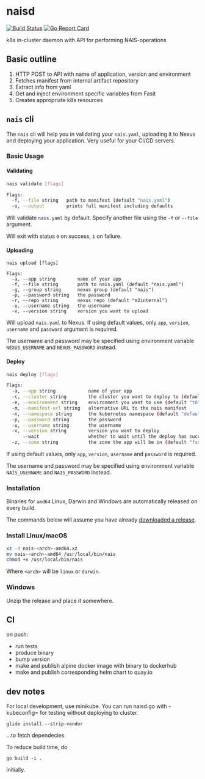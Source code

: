 # naisd 

[![Build Status](https://travis-ci.org/nais/naisd.svg?branch=master)](https://travis-ci.org/nais/naisd)
[![Go Report Card](https://goreportcard.com/badge/github.com/nais/naisd)](https://goreportcard.com/report/github.com/nais/naisd)


k8s in-cluster daemon with API for performing NAIS-operations

## Basic outline

1. HTTP POST to API with name of application, version and environment
2. Fetches manifest from internal artifact repository
3. Extract info from yaml
4. Get and inject environment specific variables from Fasit
5. Creates appropriate k8s resources

## `nais` cli

The `nais` cli will help you in validating your `nais.yaml`, uploading it to Nexus and deploying your application. Very useful for your CI/CD servers.

### Basic Usage
#### Validating

```sh
nais validate [flags]

Flags:
  -f, --file string   path to manifest (default "nais.yaml")
  -o, --output        prints full manifest including defaults
```

Will validate `nais.yaml` by default. Specify another file using the `-f` or `--file` argument.

Will exit with status `0` on success, `1` on failure.

#### Uploading

```
nais upload [flags]

Flags:
  -a, --app string        name of your app
  -f, --file string       path to nais.yaml (default "nais.yaml")
  -g, --group string      nexus group (default "nais")
  -p, --password string   the password
  -r, --repo string       nexus repo (default "m2internal")
  -u, --username string   the username
  -v, --version string    version you want to upload
```

Will upload `nais.yaml` to Nexus. If using default values, only `app`, `version`, `username` and `password` argument is required.

The username and password may be specified using environment variable `NEXUS_USERNAME` and `NEXUS_PASSWORD` instead.

#### Deploy

```sh
nais deploy [flags]

Flags:
  -a, --app string            name of your app
  -c, --cluster string        the cluster you want to deploy to (default: "preprod-fss")
  -e, --environment string    environment you want to use (default "t0")
  -m, --manifest-url string   alternative URL to the nais manifest
  -n, --namespace string      the kubernetes namespace (default "default")
  -p, --password string       the password
  -u, --username string       the username
  -v, --version string        version you want to deploy
      --wait                  whether to wait until the deploy has succeeded (or failed)
  -z, --zone string           the zone the app will be in (default "fss")
```

If using default values, only `app`, `version`, `username` and `password` is required.

The username and password may be specified using environment variable `NAIS_USERNAME` and `NAIS_PASSWORD` instead.

### Installation

Binaries for `amd64` Linux, Darwin and Windows are automatically released on every build.

The commands below will assume you have already [downloaded a release](https://github.com/nais/naisd/releases).

### Install Linux/macOS

```sh
xz -d nais-<arch>-amd64.xz
mv nais-<arch>-amd64 /usr/local/bin/nais
chmod +x /usr/local/bin/nais
```

Where `<arch>` will be `linux` or `darwin`.

### Windows

Unzip the release and place it somewhere.

## CI

on push:

- run tests
- produce binary
- bump version
- make and publish alpine docker image with binary to dockerhub
- make and publish corresponding helm chart to quay.io 

## dev notes

For local development, use minikube. You can run naisd.go with -kubeconfig=<path to kube config> for testing without deploying to cluster. 

```glide install --strip-vendor```

...to fetch dependecies

To reduce build time, do

```go build -i .```

initially. 


